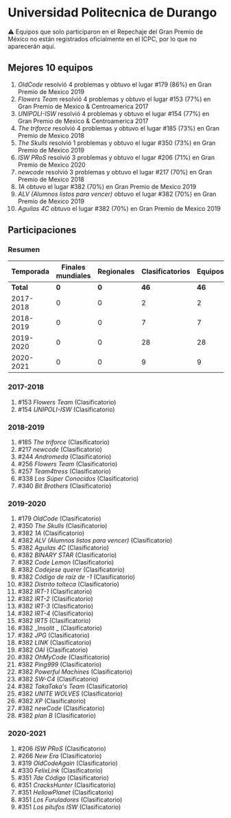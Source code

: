 # Universidad Politecnica de Durango

:warning: Equipos que solo participaron en el Repechaje del Gran Premio de México no están registrados oficialmente en el ICPC, por lo que no aparecerán aquí.

## Mejores 10 equipos

1. _OldCode_ resolvió 4 problemas y obtuvo el lugar #179 (86%) en Gran Premio de Mexico 2019
1. _Flowers Team_ resolvió 4 problemas y obtuvo el lugar #153 (77%) en Gran Premio de Mexico & Centroamerica 2017
1. _UNIPOLI-ISW_ resolvió 4 problemas y obtuvo el lugar #154 (77%) en Gran Premio de Mexico & Centroamerica 2017
1. _The triforce_ resolvió 4 problemas y obtuvo el lugar #185 (73%) en Gran Premio de Mexico 2018
1. _The Skulls_ resolvió 1 problemas y obtuvo el lugar #350 (73%) en Gran Premio de Mexico 2019
1. _ISW PRoS_ resolvió 3 problemas y obtuvo el lugar #206 (71%) en Gran Premio de Mexico 2020
1. _newcode_ resolvió 3 problemas y obtuvo el lugar #217 (70%) en Gran Premio de Mexico 2018
1. _1A_ obtuvo el lugar #382 (70%) en Gran Premio de Mexico 2019
1. _ALV (Alumnos listos para vencer)_ obtuvo el lugar #382 (70%) en Gran Premio de Mexico 2019
1. _Aguilas 4C_ obtuvo el lugar #382 (70%) en Gran Premio de Mexico 2019

## Participaciones

### Resumen

| Temporada | Finales mundiales | Regionales | Clasificatorios | Equipos |
| --- | --- | --- | --- | --- |
| **Total** | **0** | **0** | **46** | **46** |
| 2017-2018 | 0 | 0 | 2 | 2 |
| 2018-2019 | 0 | 0 | 7 | 7 |
| 2019-2020 | 0 | 0 | 28 | 28 |
| 2020-2021 | 0 | 0 | 9 | 9 |

### 2017-2018

1. #153 _Flowers Team_ (Clasificatorio)
1. #154 _UNIPOLI-ISW_ (Clasificatorio)

### 2018-2019

1. #185 _The triforce_ (Clasificatorio)
1. #217 _newcode_ (Clasificatorio)
1. #244 _Andromeda_ (Clasificatorio)
1. #256 _Flowers Team_ (Clasificatorio)
1. #257 _Team4tress_ (Clasificatorio)
1. #338 _Los Súper Conocidos_ (Clasificatorio)
1. #340 _Bit Brothers_ (Clasificatorio)

### 2019-2020

1. #179 _OldCode_ (Clasificatorio)
1. #350 _The Skulls_ (Clasificatorio)
1. #382 _1A_ (Clasificatorio)
1. #382 _ALV (Alumnos listos para vencer)_ (Clasificatorio)
1. #382 _Aguilas 4C_ (Clasificatorio)
1. #382 _BINARY STAR_ (Clasificatorio)
1. #382 _Code Lemon_ (Clasificatorio)
1. #382 _Codejese querer_ (Clasificatorio)
1. #382 _Código de raíz de -1_ (Clasificatorio)
1. #382 _Distrito tolteca_ (Clasificatorio)
1. #382 _IRT-1_ (Clasificatorio)
1. #382 _IRT-2_ (Clasificatorio)
1. #382 _IRT-3_ (Clasificatorio)
1. #382 _IRT-4_ (Clasificatorio)
1. #382 _IRT5_ (Clasificatorio)
1. #382 _Insolit _ (Clasificatorio)
1. #382 _JPG_ (Clasificatorio)
1. #382 _LINK_ (Clasificatorio)
1. #382 _OAI_ (Clasificatorio)
1. #382 _OhMyCode_ (Clasificatorio)
1. #382 _Ping999_ (Clasificatorio)
1. #382 _Powerful Machines_ (Clasificatorio)
1. #382 _SW-C4_ (Clasificatorio)
1. #382 _TakaTaka's Team_ (Clasificatorio)
1. #382 _UNITE WOLVES_ (Clasificatorio)
1. #382 _XP_ (Clasificatorio)
1. #382 _newCode_ (Clasificatorio)
1. #382 _plan B_ (Clasificatorio)

### 2020-2021

1. #206 _ISW PRoS_ (Clasificatorio)
1. #266 _New Era_ (Clasificatorio)
1. #319 _OldCodeAgain_ (Clasificatorio)
1. #330 _FelixLink_ (Clasificatorio)
1. #351 _7de Código_ (Clasificatorio)
1. #351 _CracksHunter_ (Clasificatorio)
1. #351 _HellowPlanet_ (Clasificatorio)
1. #351 _Los Furuladores_ (Clasificatorio)
1. #351 _Los pitufos ISW_ (Clasificatorio)



